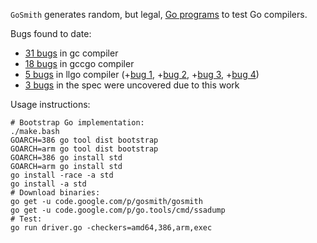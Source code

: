 ```GoSmith``` generates random, but legal, [Go programs](http://golang.org) to test Go compilers.

Bugs found to date:
  * [31 bugs](https://code.google.com/p/go/issues/list?can=1&q=label%3AGoSmith+-label%3ADocumentation+-status%3AInvalid&sort=-id&colspec=ID+Status+Stars+Release+Owner+Repo+Summary&cells=tiles) in gc compiler
  * [18 bugs](https://gcc.gnu.org/bugzilla/buglist.cgi?bug_status=UNCONFIRMED&bug_status=NEW&bug_status=ASSIGNED&bug_status=SUSPENDED&bug_status=WAITING&bug_status=REOPENED&bug_status=RESOLVED&bug_status=VERIFIED&bug_status=CLOSED&cf_known_to_fail_type=allwords&cf_known_to_work_type=allwords&f0=OP&f1=OP&f2=product&f3=component&f4=alias&f5=short_desc&f6=status_whiteboard&f7=content&f8=CP&f9=CP&j1=OR&list_id=97425&o2=substring&o3=substring&o4=substring&o5=substring&o6=substring&o7=matches&query_format=advanced&v2=GoSmith&v3=GoSmith&v4=GoSmith&v5=GoSmith&v6=GoSmith&v7=%22GoSmith%22) in gccgo compiler
  * [5 bugs](https://github.com/go-llvm/llgo/issues?labels=GoSmith) in llgo compiler (+[bug 1](https://github.com/go-llvm/llgo/issues/174), +[bug 2](https://github.com/go-llvm/llgo/issues/175), +[bug 3](https://github.com/go-llvm/llgo/issues/176), +[bug 4](https://github.com/go-llvm/llgo/issues/177))
  * [3 bugs](https://code.google.com/p/go/issues/list?can=1&q=label%3AGoSmith+label%3ADocumentation+-status%3AInvalid&sort=-id&colspec=ID+Status+Stars+Release+Owner+Repo+Summary&cells=tiles) in the spec were uncovered due to this work

Usage instructions:
```
# Bootstrap Go implementation:
./make.bash
GOARCH=386 go tool dist bootstrap
GOARCH=arm go tool dist bootstrap
GOARCH=386 go install std
GOARCH=arm go install std
go install -race -a std
go install -a std
# Download binaries:
go get -u code.google.com/p/gosmith/gosmith
go get -u code.google.com/p/go.tools/cmd/ssadump
# Test:
go run driver.go -checkers=amd64,386,arm,exec
```
